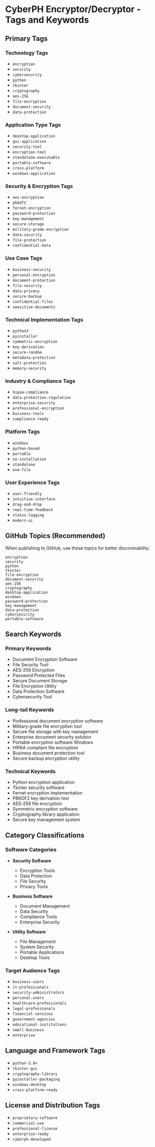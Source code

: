 # CyberPH Encryptor/Decryptor - Tags and Keywords

## Primary Tags

### Technology Tags
- `encryption`
- `security`
- `cybersecurity`
- `python`
- `tkinter`
- `cryptography`
- `aes-256`
- `file-encryption`
- `document-security`
- `data-protection`

### Application Type Tags
- `desktop-application`
- `gui-application`
- `security-tool`
- `encryption-tool`
- `standalone-executable`
- `portable-software`
- `cross-platform`
- `windows-application`

### Security & Encryption Tags
- `aes-encryption`
- `pbkdf2`
- `fernet-encryption`
- `password-protection`
- `key-management`
- `secure-storage`
- `military-grade-encryption`
- `data-security`
- `file-protection`
- `confidential-data`

### Use Case Tags
- `business-security`
- `personal-encryption`
- `document-protection`
- `file-security`
- `data-privacy`
- `secure-backup`
- `confidential-files`
- `sensitive-documents`

### Technical Implementation Tags
- `python3`
- `pyinstaller`
- `symmetric-encryption`
- `key-derivation`
- `secure-random`
- `metadata-protection`
- `salt-protection`
- `memory-security`

### Industry & Compliance Tags
- `hipaa-compliance`
- `data-protection-regulation`
- `enterprise-security`
- `professional-encryption`
- `business-tools`
- `compliance-ready`

### Platform Tags
- `windows`
- `python-based`
- `portable`
- `no-installation`
- `standalone`
- `exe-file`

### User Experience Tags
- `user-friendly`
- `intuitive-interface`
- `drag-and-drop`
- `real-time-feedback`
- `status-logging`
- `modern-ui`

## GitHub Topics (Recommended)

When publishing to GitHub, use these topics for better discoverability:

```
encryption
security
python
tkinter
file-encryption
document-security
aes-256
cryptography
desktop-application
windows
password-protection
key-management
data-protection
cybersecurity
portable-software
```

## Search Keywords

### Primary Keywords
- Document Encryption Software
- File Security Tool
- AES-256 Encryption
- Password Protected Files
- Secure Document Storage
- File Encryption Utility
- Data Protection Software
- Cybersecurity Tool

### Long-tail Keywords
- Professional document encryption software
- Military-grade file encryption tool
- Secure file storage with key management
- Enterprise document security solution
- Portable encryption software Windows
- HIPAA compliant file encryption
- Business document protection tool
- Secure backup encryption utility

### Technical Keywords
- Python encryption application
- Tkinter security software
- Fernet encryption implementation
- PBKDF2 key derivation tool
- AES-256 file encryption
- Symmetric encryption software
- Cryptography library application
- Secure key management system

## Category Classifications

### Software Categories
- **Security Software**
  - Encryption Tools
  - Data Protection
  - File Security
  - Privacy Tools

- **Business Software**
  - Document Management
  - Data Security
  - Compliance Tools
  - Enterprise Security

- **Utility Software**
  - File Management
  - System Security
  - Portable Applications
  - Desktop Tools

### Target Audience Tags
- `business-users`
- `it-professionals`
- `security-administrators`
- `personal-users`
- `healthcare-professionals`
- `legal-professionals`
- `financial-services`
- `government-agencies`
- `educational-institutions`
- `small-business`
- `enterprise`

## Language and Framework Tags
- `python-3.8+`
- `tkinter-gui`
- `cryptography-library`
- `pyinstaller-packaging`
- `windows-desktop`
- `cross-platform-ready`

## License and Distribution Tags
- `proprietary-software`
- `commercial-use`
- `professional-license`
- `enterprise-ready`
- `cyberph-developed`

